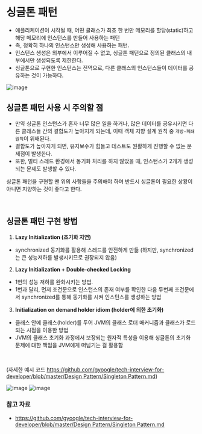 # 싱글톤 패턴

- 애플리케이션이 시작될 때, 어떤 클래스가 최초 한 번만 메모리를 할당(static)하고 해당 메모리에 인스턴스를 만들어 사용하는 패턴
- 즉, 정확히 하나의 인스턴스만 생성해 사용하는 패턴.
- 인스턴스 생성은 외부에서 이루어질 수 없고, 싱글톤 패턴으로 정의된 클래스의 내부에서만 생성되도록 제한한다.
- 싱글톤으로 구현한 인스턴스는 전역으로, 다른 클래스의 인스턴스들이 데이터를 공유하는 것이 가능하다.

![image](https://user-images.githubusercontent.com/49391145/138267298-6f24d501-fa65-49b5-9bcc-655360beafad.png)
<br/>
## 싱글톤 패턴 사용 시 주의할 점

- 만약 싱글톤 인스턴스가 혼자 너무 많은 일을 하거나, 많은 데이터를 공유시키면 다른 클래스들 간의 결합도가 높아지게 되는데, 이때 객체 지향 설계 원칙 중 `개방-폐쇄 원칙`이 위배된다.
- 결합도가 높아지게 되면, 유지보수가 힘들고 테스트도 원활하게 진행할 수 없는 문제점이 발생한다.
- 또한, 멀티 스레드 환경에서 동기화 처리를 하지 않았을 때, 인스턴스가 2개가 생성되는 문제도 발생할 수 있다.

싱글톤 패턴을 구현할 땐 위의 사항들을 주의해야 하며 반드시 싱글톤이 필요한 상황이 아니면 지양하는 것이 좋다고 한다.

<br/>

## 싱글톤 패턴 구현 방법

1. **Lazy Initialization (초기화 지연)**
- synchronized 동기화를 활용해 스레드를 안전하게 만듦 (하지만, synchronized는 큰 성능저하를 발생시키므로 권장되지 않음)
2. **Lazy Initialization + Double-checked Locking**
- 1번의 성능 저하를 완화시키는 방법.
- 1번과 달리, 먼저 조건문으로 인스턴스의 존재 여부를 확인한 다음 두번째 조건문에서 synchronized를 통해 동기화를 시켜 인스턴스를 생성하는 방법
3. **Initialization on demand holder idiom (holder에 의한 초기화)**
- 클래스 안에 클래스(holder)를 두어 JVM의 클래스 로더 매커니즘과 클래스가 로드되는 시점을 이용한 방법
- JVM의 클래스 초기화 과정에서 보장되는 원자적 특성을 이용해 싱글톤의 초기화 문제에 대한 책임을 JVM에게 떠넘기는 걸 활용함
<br/>

(자세한 예시 코드 [https://github.com/gyoogle/tech-interview-for-developer/blob/master/Design Pattern/Singleton Pattern.md](https://github.com/gyoogle/tech-interview-for-developer/blob/master/Design%20Pattern/Singleton%20Pattern.md))

![image](https://user-images.githubusercontent.com/49391145/138267548-6f0d0fab-4105-4f74-9481-a49c89cb9dfa.png)
![image](https://user-images.githubusercontent.com/49391145/138267570-9525d92a-8a2c-4024-a480-803a0a774029.png)
<br/>

### 참고 자료

- [https://github.com/gyoogle/tech-interview-for-developer/blob/master/Design Pattern/Singleton Pattern.md](https://github.com/gyoogle/tech-interview-for-developer/blob/master/Design%20Pattern/Singleton%20Pattern.md)
